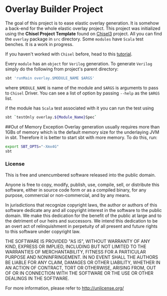 Overlay Builder Project
=======================

The goal of this project is to ease elastic overlay generation. It is somehow a back-end for the whole elastic overlay project.
This project was initialized using the **Chisel Project Template** found on [Chisel3](https://github.com/freechipsproject/chisel3) project.
All you can find the `overlay` package in `src` directory. Some `modules` have `Scala` test benches. It is a work in progress.

If you haven't worked with `Chisel` before, head to this [tutorial](https://github.com/ucb-bar/chisel-tutorial).

Every `module` has an `object` for `Verilog` generation. To generate `Verilog` simply do the following from project's parent directory:
```bash
sbt 'runMain overlay.$MODULE_NAME $ARGS'
```
where `$MODULE_NAME` is name of the module and `$ARGS` is arguments to pass to `Chisel` Driver. You can see a list of option by passing `--help` as the `$ARGS` list.

if the module has `Scala` test associated with it you can run the test using
```bash
sbt `testOnly overlay.${Module_Name}Spec`
```

##Out of Memory Exception
Overlay generation usually requires more than 1GBs of memory which is the default memory size for the underlaying JVM in sbt.
Therefore it is better to start sbt with more memory. To do this, run:
```bash
export SBT_OPTS="-Xmx4G"
sbt
```
### License
This is free and unencumbered software released into the public domain.

Anyone is free to copy, modify, publish, use, compile, sell, or
distribute this software, either in source code form or as a compiled
binary, for any purpose, commercial or non-commercial, and by any
means.

In jurisdictions that recognize copyright laws, the author or authors
of this software dedicate any and all copyright interest in the
software to the public domain. We make this dedication for the benefit
of the public at large and to the detriment of our heirs and
successors. We intend this dedication to be an overt act of
relinquishment in perpetuity of all present and future rights to this
software under copyright law.

THE SOFTWARE IS PROVIDED "AS IS", WITHOUT WARRANTY OF ANY KIND,
EXPRESS OR IMPLIED, INCLUDING BUT NOT LIMITED TO THE WARRANTIES OF
MERCHANTABILITY, FITNESS FOR A PARTICULAR PURPOSE AND NONINFRINGEMENT.
IN NO EVENT SHALL THE AUTHORS BE LIABLE FOR ANY CLAIM, DAMAGES OR
OTHER LIABILITY, WHETHER IN AN ACTION OF CONTRACT, TORT OR OTHERWISE,
ARISING FROM, OUT OF OR IN CONNECTION WITH THE SOFTWARE OR THE USE OR
OTHER DEALINGS IN THE SOFTWARE.

For more information, please refer to <http://unlicense.org/>
